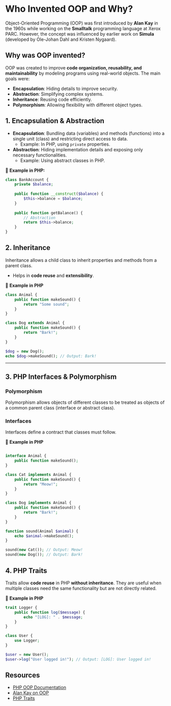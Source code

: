 # Who Invented OOP and Why?

Object-Oriented Programming (OOP) was first introduced by **Alan Kay** in the 1960s while working on the **Smalltalk** programming language at Xerox PARC. However, the concept was influenced by earlier work on **Simula** (developed by Ole-Johan Dahl and Kristen Nygaard).

## Why was OOP invented?
OOP was created to improve **code organization, reusability, and maintainability** by modeling programs using real-world objects. The main goals were:
* **Encapsulation**: Hiding details to improve security.
* **Abstraction**: Simplifying complex systems.
* **Inheritance**: Reusing code efficiently.
* **Polymorphism**: Allowing flexibility with different object types.

## 1. Encapsulation & Abstraction
* **Encapsulation**: Bundling data (variables) and methods (functions) into a single unit (class) and restricting direct access to data.
   * Example: In PHP, using `private` properties.
* **Abstraction**: Hiding implementation details and exposing only necessary functionalities.
   * Example: Using abstract classes in PHP.

🔹 **Example in PHP:**

```php
class BankAccount {
    private $balance;
    
    public function __construct($balance) {
        $this->balance = $balance;
    }
    
    public function getBalance() {
        // Abstraction
        return $this->balance;
    }
}
```



## **2. Inheritance**

Inheritance allows a child class to inherit properties and methods from a parent class.

- Helps in **code reuse** and **extensibility**.

🔹 **Example in PHP**


```php
class Animal {
    public function makeSound() {
        return "Some sound";
    }
}

class Dog extends Animal {
    public function makeSound() {
        return "Bark!";
    }
}

$dog = new Dog();
echo $dog->makeSound(); // Output: Bark!
```

---

## **3. PHP Interfaces & Polymorphism**

### **Polymorphism**

Polymorphism allows objects of different classes to be treated as objects of a common parent class (interface or abstract class).

### **Interfaces**

Interfaces define a contract that classes must follow.

🔹 **Example in PHP**



```php

interface Animal {
    public function makeSound();
}

class Cat implements Animal {
    public function makeSound() {
        return "Meow!";
    }
}

class Dog implements Animal {
    public function makeSound() {
        return "Bark!";
    }
}

function sound(Animal $animal) {
    echo $animal->makeSound();
}

sound(new Cat()); // Output: Meow!
sound(new Dog()); // Output: Bark!

```


## **4. PHP Traits**

Traits allow **code reuse** in PHP **without inheritance**. They are useful when multiple classes need the same functionality but are not directly related.

🔹 **Example in PHP**

```php
trait Logger {
    public function log($message) {
        echo "[LOG]: " . $message;
    }
}

class User {
    use Logger;
}

$user = new User();
$user->log("User logged in!"); // Output: [LOG]: User logged in!

```

## **Resources**

- [PHP OOP Documentation](https://www.php.net/manual/en/language.oop5.php)
- [Alan Kay on OOP](https://en.wikipedia.org/wiki/Alan_Kay)
- [PHP Traits](https://www.php.net/manual/en/language.oop5.traits.php)
